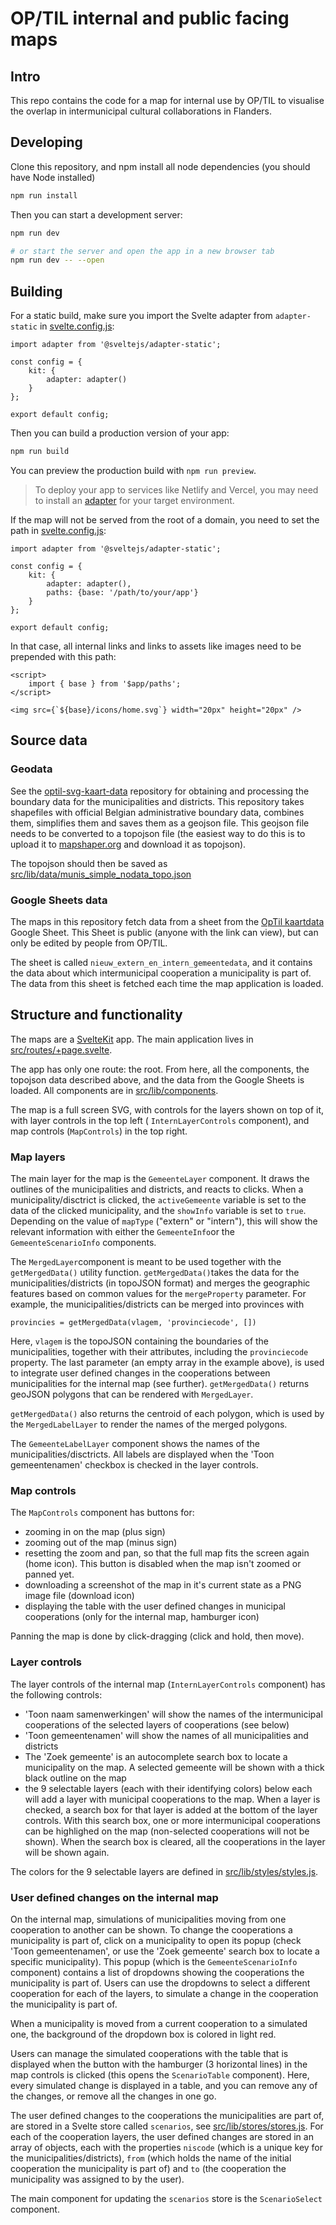 # OP/TIL internal and public facing maps

## Intro

This repo contains the code for a map for internal use by OP/TIL to visualise the overlap in intermunicipal cultural collaborations in Flanders.

## Developing

Clone this repository, and npm install all node dependencies (you should have Node installed)

```bash
npm run install
```

Then you can start a development server:

```bash
npm run dev

# or start the server and open the app in a new browser tab
npm run dev -- --open
```

## Building

For a static build, make sure you import the Svelte adapter from `adapter-static` in [svelte.config.js](svelte.config.js):

```
import adapter from '@sveltejs/adapter-static';

const config = {
	kit: {
		adapter: adapter()
	}
};

export default config;

```

Then you can build a production version of your app:

```bash
npm run build
```

You can preview the production build with `npm run preview`.

> To deploy your app to services like Netlify and Vercel, you may need to install an [adapter](https://kit.svelte.dev/docs/adapters) for your target environment.

If the map will not be served from the root of a domain, you need to set the path in [svelte.config.js](svelte.config.js):

```
import adapter from '@sveltejs/adapter-static';

const config = {
	kit: {
		adapter: adapter(),
		paths: {base: '/path/to/your/app'}
	}
};

export default config;

```

In that case, all internal links and links to assets like images need to be prepended with this path:

```
<script>
	import { base } from '$app/paths';
</script>

<img src={`${base}/icons/home.svg`} width="20px" height="20px" />

```

## Source data

### Geodata

See the [optil-svg-kaart-data](https://github.com/maartenzam/optil-svg-kaart-data) repository for obtaining and processing the boundary data for the municipalities and districts. This repository takes shapefiles with official Belgian administrative boundary data, combines them, simplifies them and saves them as a geojson file. This geojson file needs to be converted to a topojson file (the easiest way to do this is to upload it to [mapshaper.org](https://mapshaper.org/) and download it as topojson).

The topojson should then be saved as [src/lib/data/munis_simple_nodata_topo.json](/src/lib/data/munis_simple_nodata_topo.json)

### Google Sheets data

The maps in this repository fetch data from a sheet from the [OpTil kaartdata](https://docs.google.com/spreadsheets/d/1lAygI1PiNQRWLjN0TdzMKppKkeFQN5L00_iL1nDa4qw/edit#gid=0) Google Sheet. This Sheet is public (anyone with the link can view), but can only be edited by people from OP/TIL.

The sheet is called `nieuw_extern_en_intern_gemeentedata`, and it contains the data about which intermunicipal cooperation a municipality is part of. The data from this sheet is fetched each time the map application is loaded.

## Structure and functionality

The maps are a [SvelteKit](https://kit.svelte.dev/) app. The main application lives in [src/routes/+page.svelte](src/routes/+page.svelte).

The app has only one route: the root. From here, all the components, the topojson data described above, and the data from the Google Sheets is loaded. All components are in [src/lib/components](src/lib/components).

The map is a full screen SVG, with controls for the layers shown on top of it, with layer controls in the top left ( `InternLayerControls` component), and map controls (`MapControls`) in the top right.

### Map layers

The main layer for the map is the `GemeenteLayer` component. It draws the outlines of the municipalities and districts, and reacts to clicks. When a municipality/disctrict is clicked, the `activeGemeente` variable is set to the data of the clicked municipality, and the `showInfo` variable is set to `true`. Depending on the value of `mapType` ("extern" or "intern"), this will show the relevant information with either the `GemeenteInfo`or the `GemeenteScenarioInfo` components.

The `MergedLayer`component is meant to be used together with the `getMergedData()` utility function. `getMergedData()`takes the data for the municipalities/districts (in topoJSON format) and merges the geographic features based on common values for the `mergeProperty` parameter. For example, the municipalities/districts can be merged into provinces with 

```
provincies = getMergedData(vlagem, 'provinciecode', [])
```

Here, `vlagem` is the topoJSON containing the boundaries of the municipalities, together with their attributes, including the `provinciecode` property. The last parameter (an empty array in the example above), is used to integrate user defined changes in the cooperations between municipalities for the internal map (see further). `getMergedData()` returns geoJSON polygons that can be rendered with `MergedLayer`.

`getMergedData()` also returns the centroid of each polygon, which is used by the `MergedLabelLayer` to render the names of the merged polygons.

The `GemeenteLabelLayer` component shows the names of the municipalities/disctricts. All labels are displayed when the 'Toon gemeentenamen' checkbox is checked in the layer controls.

### Map controls

The `MapControls` component has buttons for:

- zooming in on the map (plus sign)
- zooming out of the map (minus sign)
- resetting the zoom and pan, so that the full map fits the screen again (home icon). This button is disabled when the map isn't zoomed or panned yet.
- downloading a screenshot of the map in it's current state as a PNG image file (download icon)
- displaying the table with the user defined changes in municipal cooperations (only for the internal map, hamburger icon)

Panning the map is done by click-dragging (click and hold, then move).

### Layer controls

The layer controls of the internal map (`InternLayerControls` component) has the following controls:

- 'Toon naam samenwerkingen' will show the names of the intermunicipal cooperations of the selected layers of cooperations (see below)
- 'Toon gemeentenamen' will show the names of all municipalities and districts
- The 'Zoek gemeente' is an autocomplete search box to locate a municipality on the map. A selected gemeente will be shown with a thick black outline on the map
- the 9 selectable layers (each with their identifying colors) below each will add a layer with municipal cooperations to the map. When a layer is checked, a search box for that layer is added at the bottom of the layer controls. With this search box, one or more intermunicipal cooperations can be highlighed on the map (non-selected cooperations will not be shown). When the search box is cleared, all the cooperations in the layer will be shown again.

The colors for the 9 selectable layers are defined in [src/lib/styles/styles.js](src/lib/styles/styles.js).

### User defined changes on the internal map

On the internal map, simulations of municipalities moving from one cooperation to another can be shown. To change the cooperations a municipality is part of, click on a municipality to open its popup (check 'Toon gemeentenamen', or use the 'Zoek gemeente' search box to locate a specific municipality). This popup (which is the `GemeenteScenarioInfo` component) contains a list of dropdowns showing the cooperations the municipality is part of. Users can use the dropdowns to select a different cooperation for each of the layers, to simulate a change in the cooperation the municipality is part of.

When a municipality is moved from a current cooperation to a simulated one, the background of the dropdown box is colored in light red.

Users can manage the simulated cooperations with the table that is displayed when the button with the hamburger (3 horizontal lines) in the map controls is clicked (this opens the `ScenarioTable` component). Here, every simulated change is displayed in a table, and you can remove any of the changes, or remove all the changes in one go.

The user defined changes to the cooperations the municipalities are part of, are stored in a Svelte store called `scenarios`, see [src/lib/stores/stores.js](src/lib/stores/stores.js). For each of the cooperation layers, the user defined changes are stored in an array of objects, each with the properties `niscode` (which is a unique key for the municipalities/districts), `from` (which holds the name of the initial cooperation the municipality is part of) and `to` (the cooperation the municipality was assigned to by the user).

The main component for updating the `scenarios` store is the `ScenarioSelect` component.





